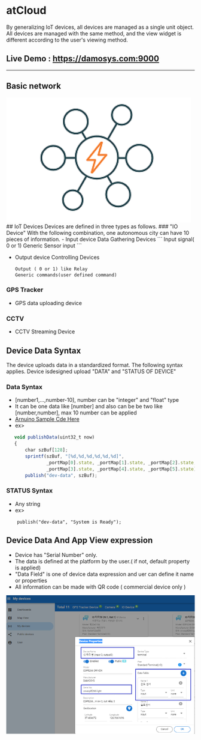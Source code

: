 # atCloud
By generalizing IoT devices, all devices are managed as a single unit object. All devices are managed with the same method, and the view widget is different according to the user's viewing method.

## Live Demo : https://damosys.com:9000
---
## Basic network
<img src="./assets/img/main-1.png">
## IoT Devices
Devices are defined in three types as follows.
### "IO Device"
 With the following combination, one autonomous city can have 10 pieces of information.
- Input device
  Data Gathering Devices
    ```
    Input signal( 0 or 1)
    Generic Sensor input
    ```

- Output device
  Controlling Devices
    ```
    Output ( 0 or 1) like Relay
    Generic commands(user defined command)
    ```
### GPS Tracker
- GPS data uploading device
### CCTV 
- CCTV Streaming Device


## Device Data Syntax
The device uploads data in a standardized format. The following syntax applies. Device isdesigned upload "DATA" and "STATUS OF DEVICE" <br>
### Data Syntax
- [number1,...,number-10], number can be "integer" and "float" type
- It can be one data like [number] and also can be be two like [number,number], max 10 number can be applied 
- [Arnuino Sample Cde Here](https://github.com/manulsan/atCloud/blob/main/sdks/arduino/esp8266/InputOutput/InputOutput.ino)
- ex>
 ```js
    void publishData(uint32_t now)
    {
        char szBuf[128];
        sprintf(szBuf, "[%d,%d,%d,%d,%d,%d]",
                _portMap[0].state, _portMap[1].state, _portMap[2].state,
                _portMap[3].state, _portMap[4].state, _portMap[5].state);        
        publish("dev-data", szBuf);    
 ```

  
### STATUS Syntax
- Any string 
- ex>
```
    publish("dev-data", "System is Ready");    
```

## Device Data And App View expression
- Device has "Serial Number" only.
- The data is defined at the platform by the user.( if not, default property is applied)
- <bold> "Data Field"</bold> is one of device data expression and uer can define it name or properties
- All information can be made with QR code ( commercial device only )

<img src="./assets/img/menu-add-device.png">